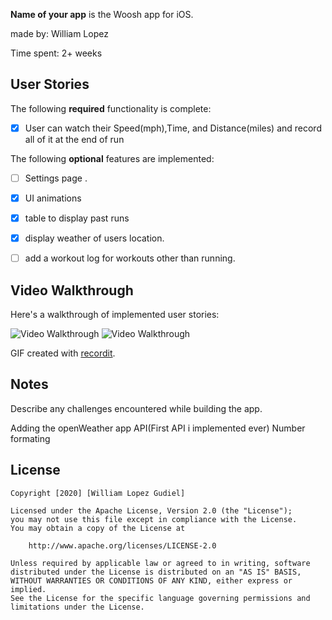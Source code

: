 **Name of your app** is the Woosh app for iOS.

made by: William Lopez

Time spent: 2+ weeks

## User Stories

The following **required** functionality is complete:

* [x] User can watch their Speed(mph),Time, and Distance(miles) and record all of it at the end of run

The following **optional** features are implemented:
* [ ] Settings page .
* [x] UI animations
* [x] table to display past runs
* [x] display weather of users location.
* [ ] add a workout log for workouts other than running. 


## Video Walkthrough 

Here's a walkthrough of implemented user stories:

<img src='https://recordit.co/8bA7FGBZAN.gif' title='Video Walkthrough' width='' alt='Video Walkthrough' />
<img src='https://recordit.co/GJgJZGGQhq.gif' title='Video Walkthrough' width='' alt='Video Walkthrough' />

GIF created with [recordit](https://recordit.co/).

## Notes

Describe any challenges encountered while building the app.

  Adding the openWeather app API(First API i implemented ever)
  Number formating

## License

    Copyright [2020] [William Lopez Gudiel]

    Licensed under the Apache License, Version 2.0 (the "License");
    you may not use this file except in compliance with the License.
    You may obtain a copy of the License at

        http://www.apache.org/licenses/LICENSE-2.0

    Unless required by applicable law or agreed to in writing, software
    distributed under the License is distributed on an "AS IS" BASIS,
    WITHOUT WARRANTIES OR CONDITIONS OF ANY KIND, either express or implied.
    See the License for the specific language governing permissions and
    limitations under the License.

